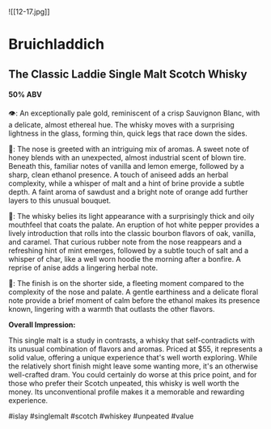 ![[12-17.jpg]]
# Bruichladdich
## The Classic Laddie Single Malt Scotch Whisky
#### 50% ABV
👁: An exceptionally pale gold, reminiscent of a crisp Sauvignon Blanc, with a delicate, almost ethereal hue. The whisky moves with a surprising lightness in the glass, forming thin, quick legs that race down the sides.

👃: The nose is greeted with an intriguing mix of aromas. A sweet note of honey blends with an unexpected, almost industrial scent of blown tire. Beneath this, familiar notes of vanilla and lemon emerge, followed by a sharp, clean ethanol presence. A touch of aniseed adds an herbal complexity, while a whisper of malt and a hint of brine provide a subtle depth. A faint aroma of sawdust and a bright note of orange add further layers to this unusual bouquet. 

👅: The whisky belies its light appearance with a surprisingly thick and oily mouthfeel that coats the palate. An eruption of hot white pepper provides a lively introduction that rolls into the classic bourbon flavors of oak, vanilla, and caramel. That curious rubber note from the nose reappears and a refreshing hint of mint emerges, followed by a subtle touch of salt and a whisper of char, like a well worn hoodie the morning after a bonfire. A reprise of anise adds a lingering herbal note. 

🏁: The finish is on the shorter side, a fleeting moment compared to the complexity of the nose and palate. A gentle earthiness and a delicate floral note provide a brief moment of calm before the ethanol makes its presence known, lingering with a warmth that outlasts the other flavors.

**Overall Impression:**

This single malt is a study in contrasts, a whisky that self-contradicts with its unusual combination of flavors and aromas. Priced at $55, it represents a solid value, offering a unique experience that's well worth exploring. While the relatively short finish might leave some wanting more, it's an otherwise well-crafted dram. You could certainly do worse at this price point, and for those who prefer their Scotch unpeated, this whisky is well worth the money. Its unconventional profile makes it a memorable and rewarding experience.

#islay #singlemalt #scotch #whiskey #unpeated #value


